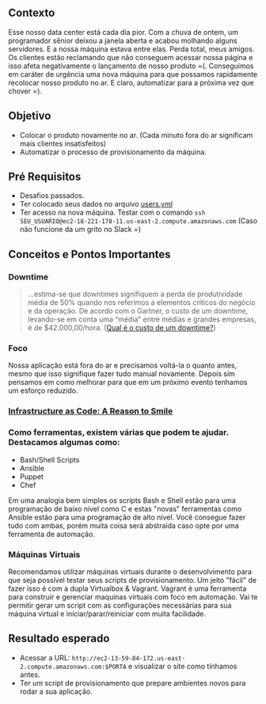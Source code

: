 ## Contexto

Esse nosso data center está cada dia pior. Com a chuva de ontem, um programador sênior deixou a janela aberta e acabou molhando alguns servidores. E a nossa máquina estava entre elas. Perda total, meus amigos. 
Os clientes estão reclamando que não conseguem acessar nossa página e isso afeta negativamente o lançamento de nosso produto =(.
Conseguimos em caráter de urgência uma nova máquina para que possamos rapidamente recolocar nosso produto no ar. E claro, automatizar para a próxima vez que chover =). 

## Objetivo

* Colocar o produto novamente no ar. (Cada minuto fora do ar significam mais clientes insatisfeitos)
* Automatizar o processo de provisionamento da máquina. 

## Pré Requisitos

* Desafios passados.
* Ter colocado seus dados no arquivo [users.yml](https://github.com/guitoper/mao-na-massa-di/blob/master/users.yml)
* Ter acesso na nova máquina. Testar com o comando `ssh SEU_USUARIO@ec2-18-221-178-11.us-east-2.compute.amazonaws.com` (Caso não funcione da um grito no Slack =)

## Conceitos e Pontos Importantes

### Downtime
> ...estima-se que downtimes signifiquem a perda de produtividade média de 50% quando nos referimos a elementos críticos do negócio e da operação. De acordo com o Gartner, o custo de um downtime, levando-se em conta uma “média” entre médias e grandes empresas, é de $42.000,00/hora. ([Qual é o custo de um downtime?](https://www.opservices.com.br/qual-e-o-custo-de-um-downtime/)) 

### Foco

Nossa aplicação está fora do ar e precisamos voltá-la o quanto antes, mesmo que isso signifique fazer tudo manual novamente. Depois sim pensamos em como melhorar para que em um próximo evento tenhamos um esforço reduzido.

### [Infrastructure as Code: A Reason to Smile](https://www.thoughtworks.com/insights/blog/infrastructure-code-reason-smile)

### Como ferramentas, existem várias que podem te ajudar. Destacamos algumas como:
 * Bash/Shell Scripts
 * Ansible
 * Puppet
 * Chef

Em uma analogia bem simples os scripts Bash e Shell estão para uma programação de baixo nível como C e estas "novas" ferramentas como Ansible estão para uma programação de alto nível. Você consegue fazer tudo com ambas, porém muita coisa será abstraída caso opte por uma ferramenta de automação. 

### Máquinas Virtuais

Recomendamos utilizar máquinas virtuais durante o desenvolvimento para que seja possível testar seus scripts de provisionamento. Um jeito "fácil" de fazer isso é com a dupla Virtualbox & Vagrant.
Vagrant é uma ferramenta para construir e gerenciar maquinas virtuais com foco em automação. Vai te permitir gerar um script com as configurações necessárias para sua máquina virtual e iniciar/parar/reiniciar com muita facilidade.

## Resultado esperado

* Acessar a URL: `http://ec2-13-59-84-172.us-east-2.compute.amazonaws.com:$PORTA` e visualizar o site como tínhamos antes.
* Ter um script de provisionamento que prepare ambientes novos para rodar a sua aplicação. 
